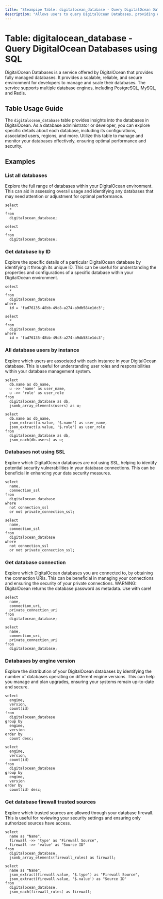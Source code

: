 ```yaml
---
title: "Steampipe Table: digitalocean_database - Query DigitalOcean Databases using SQL"
description: "Allows users to query DigitalOcean Databases, providing details about the databases available in the DigitalOcean resources. The table provides insights into the database configurations, regions, users, and other associated metadata."
---
```


# Table: digitalocean_database - Query DigitalOcean Databases using SQL

DigitalOcean Databases is a service offered by DigitalOcean that provides fully managed databases. It provides a scalable, reliable, and secure environment for developers to manage and scale their databases. The service supports multiple database engines, including PostgreSQL, MySQL, and Redis.

## Table Usage Guide

The `digitalocean_database` table provides insights into the databases in DigitalOcean. As a database administrator or developer, you can explore specific details about each database, including its configurations, associated users, regions, and more. Utilize this table to manage and monitor your databases effectively, ensuring optimal performance and security.

## Examples

### List all databases
Explore the full range of databases within your DigitalOcean environment. This can aid in assessing overall usage and identifying any databases that may need attention or adjustment for optimal performance.

```sql+postgres
select
  *
from
  digitalocean_database;
```

```sql+sqlite
select
  *
from
  digitalocean_database;
```

### Get database by ID
Explore the specific details of a particular DigitalOcean database by identifying it through its unique ID. This can be useful for understanding the properties and configurations of a specific database within your DigitalOcean environment.

```sql+postgres
select
  *
from
  digitalocean_database
where
  id = 'fad76135-48bb-49c8-a274-a9db584e1dc3';
```

```sql+sqlite
select
  *
from
  digitalocean_database
where
  id = 'fad76135-48bb-49c8-a274-a9db584e1dc3';
```

### All database users by instance
Explore which users are associated with each instance in your DigitalOcean database. This is useful for understanding user roles and responsibilities within your database management system.

```sql+postgres
select
  db.name as db_name,
  u ->> 'name' as user_name,
  u ->> 'role' as user_role
from
  digitalocean_database as db,
  jsonb_array_elements(users) as u;
```

```sql+sqlite
select
  db.name as db_name,
  json_extract(u.value, '$.name') as user_name,
  json_extract(u.value, '$.role') as user_role
from
  digitalocean_database as db,
  json_each(db.users) as u;
```

### Databases not using SSL
Explore which DigitalOcean databases are not using SSL, helping to identify potential security vulnerabilities in your database connections. This can be beneficial in enhancing your data security measures.

```sql+postgres
select
  name,
  connection_ssl
from
  digitalocean_database
where
  not connection_ssl
  or not private_connection_ssl;
```

```sql+sqlite
select
  name,
  connection_ssl
from
  digitalocean_database
where
  not connection_ssl
  or not private_connection_ssl;
```

### Get database connection
Explore which DigitalOcean databases you are connected to, by obtaining the connection URIs. This can be beneficial in managing your connections and ensuring the security of your private connections.
WARNING: DigitalOcean returns the database password as metadata. Use with care!


```sql+postgres
select
  name,
  connection_uri,
  private_connection_uri
from
  digitalocean_database;
```

```sql+sqlite
select
  name,
  connection_uri,
  private_connection_uri
from
  digitalocean_database;
```

### Databases by engine version
Explore the distribution of your DigitalOcean databases by identifying the number of databases operating on different engine versions. This can help you manage and plan upgrades, ensuring your systems remain up-to-date and secure.

```sql+postgres
select
  engine,
  version,
  count(id)
from
  digitalocean_database
group by
  engine,
  version
order by
  count desc;
```

```sql+sqlite
select
  engine,
  version,
  count(id)
from
  digitalocean_database
group by
  engine,
  version
order by
  count(id) desc;
```

### Get database firewall trusted sources
Explore which trusted sources are allowed through your database firewall. This is useful for reviewing your security settings and ensuring only authorized sources have access.

```sql+postgres
select 
  name as "Name",
  firewall ->> 'type' as "Firewall Source",
  firewall ->> 'value' as "Source ID" 
from 
  digitalocean_database, 
  jsonb_array_elements(firewall_rules) as firewall;
```

```sql+sqlite
select 
  name as "Name",
  json_extract(firewall.value, '$.type') as "Firewall Source",
  json_extract(firewall.value, '$.value') as "Source ID" 
from 
  digitalocean_database, 
  json_each(firewall_rules) as firewall;
```